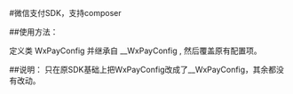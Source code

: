 ﻿#微信支付SDK，支持composer

##使用方法：
 
定义类 WxPayConfig 并继承自 __WxPayConfig , 然后覆盖原有配置项。
 
##说明：
只在原SDK基础上把WxPayConfig改成了__WxPayConfig，其余都没有改动。
 